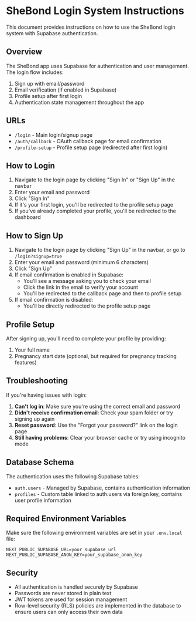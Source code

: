 # SheBond Login System Instructions

This document provides instructions on how to use the SheBond login system with Supabase authentication.

## Overview

The SheBond app uses Supabase for authentication and user management. The login flow includes:

1. Sign up with email/password
2. Email verification (if enabled in Supabase)
3. Profile setup after first login
4. Authentication state management throughout the app

## URLs

- `/login` - Main login/signup page
- `/auth/callback` - OAuth callback page for email confirmation
- `/profile-setup` - Profile setup page (redirected after first login)

## How to Login

1. Navigate to the login page by clicking "Sign In" or "Sign Up" in the navbar
2. Enter your email and password
3. Click "Sign In"
4. If it's your first login, you'll be redirected to the profile setup page
5. If you've already completed your profile, you'll be redirected to the dashboard

## How to Sign Up

1. Navigate to the login page by clicking "Sign Up" in the navbar, or go to `/login?signup=true`
2. Enter your email and password (minimum 6 characters)
3. Click "Sign Up"
4. If email confirmation is enabled in Supabase:
   - You'll see a message asking you to check your email
   - Click the link in the email to verify your account
   - You'll be redirected to the callback page and then to profile setup
5. If email confirmation is disabled:
   - You'll be directly redirected to the profile setup page

## Profile Setup

After signing up, you'll need to complete your profile by providing:

1. Your full name
2. Pregnancy start date (optional, but required for pregnancy tracking features)

## Troubleshooting

If you're having issues with login:

1. **Can't log in**: Make sure you're using the correct email and password
2. **Didn't receive confirmation email**: Check your spam folder or try signing up again
3. **Reset password**: Use the "Forgot your password?" link on the login page
4. **Still having problems**: Clear your browser cache or try using incognito mode

## Database Schema

The authentication uses the following Supabase tables:

- `auth.users` - Managed by Supabase, contains authentication information
- `profiles` - Custom table linked to auth.users via foreign key, contains user profile information

## Required Environment Variables

Make sure the following environment variables are set in your `.env.local` file:

```
NEXT_PUBLIC_SUPABASE_URL=your_supabase_url
NEXT_PUBLIC_SUPABASE_ANON_KEY=your_supabase_anon_key
```

## Security

- All authentication is handled securely by Supabase
- Passwords are never stored in plain text
- JWT tokens are used for session management
- Row-level security (RLS) policies are implemented in the database to ensure users can only access their own data 